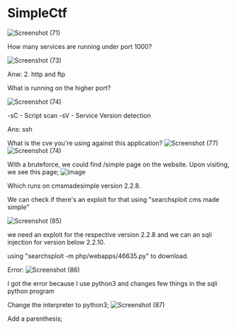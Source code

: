 # SimpleCtf

![Screenshot (71)](https://github.com/user-attachments/assets/0389b598-3974-41b7-8d00-1c92738e32c9)

How many services are running under port 1000? 

![Screenshot (73)](https://github.com/user-attachments/assets/f37f52f8-d453-4b85-a950-9965fe8a7a5d)

Anw: 2. http and ftp

What is running on the higher port?

![Screenshot (74)](https://github.com/user-attachments/assets/d6936948-4804-457f-b746-010579a3f849)

-sC - Script scan
-sV - Service Version detection

Ans: ssh

What is the cve you're using against this application?
![Screenshot (77)](https://github.com/user-attachments/assets/8b0295fc-81b5-4fc1-ad47-528aad478c82)
![Screenshot (74)](https://github.com/user-attachments/assets/d6936948-4804-457f-b746-010579a3f849)

With a bruteforce, we could find /simple page on the website. Upon visiting, we see this page;
![image](https://github.com/user-attachments/assets/ff721e06-7976-48c5-9bc5-e04c58567fc1)

Which runs on cmsmadesimple version 2.2.8. 

We can check if there's an exploit for that using "searchsploit cms made simple"

![Screenshot (85)](https://github.com/user-attachments/assets/c49f1970-b71b-47d6-bbf0-25ea61172829)

we need an exploit for the respective version 2.2.8 and we can an sqli injection for version below 2.2.10.

using "searchsploit -m php/webapps/46635.py" to download.

Error:
![Screenshot (86)](https://github.com/user-attachments/assets/5e78a992-6464-43d4-8390-9d1901ec035c)

I got the error because I use python3 and changes few things in the sqli python program

Change the interpreter to python3;
![Screenshot (87)](https://github.com/user-attachments/assets/83df1da9-f0d8-4590-b55a-8b2c0795ec7c)

Add a parenthesis;


